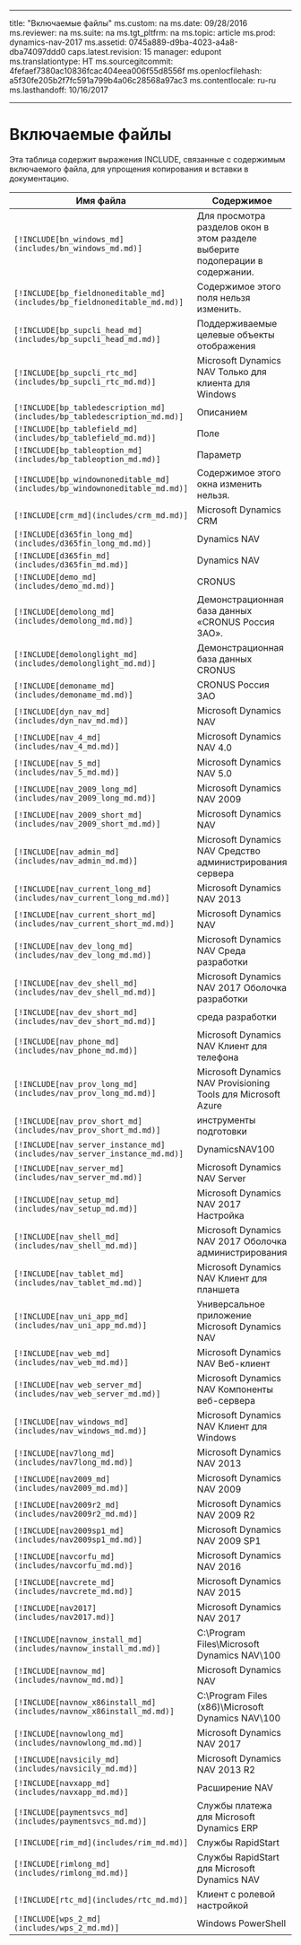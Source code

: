 
---
title: "Включаемые файлы"
ms.custom: na
ms.date: 09/28/2016
ms.reviewer: na
ms.suite: na
ms.tgt_pltfrm: na
ms.topic: article
ms.prod: dynamics-nav-2017
ms.assetid: 0745a889-d9ba-4023-a4a8-dba74097ddd0
caps.latest.revision: 15
manager: edupont
ms.translationtype: HT
ms.sourcegitcommit: 4fefaef7380ac10836fcac404eea006f55d8556f
ms.openlocfilehash: a5f30fe205b2f7fc591a799b4a06c28568a97ac3
ms.contentlocale: ru-ru
ms.lasthandoff: 10/16/2017

---

# <a name="include-files"></a>Включаемые файлы

Эта таблица содержит выражения INCLUDE, связанные с содержимым включаемого файла, для упрощения копирования и вставки в документацию.

|Имя файла   |Содержимое  |
|------------|---------|
|`[!INCLUDE[bn_windows_md](includes/bn_windows_md.md)]`|Для просмотра разделов окон в этом разделе выберите подоперации в содержании.|
|`[!INCLUDE[bp_fieldnoneditable_md](includes/bp_fieldnoneditable_md.md)]`|Содержимое этого поля нельзя изменить.|
|`[!INCLUDE[bp_supcli_head_md](includes/bp_supcli_head_md.md)]`|Поддерживаемые целевые объекты отображения|
|`[!INCLUDE[bp_supcli_rtc_md](includes/bp_supcli_rtc_md.md)]`|Microsoft Dynamics NAV Только для клиента для Windows|
|`[!INCLUDE[bp_tabledescription_md](includes/bp_tabledescription_md.md)]`|Описанием| 
|`[!INCLUDE[bp_tablefield_md](includes/bp_tablefield_md.md)]`|Поле|
|`[!INCLUDE[bp_tableoption_md](includes/bp_tableoption_md.md)]`|Параметр|
|`[!INCLUDE[bp_windownoneditable_md](includes/bp_windownoneditable_md.md)]`|Содержимое этого окна изменить нельзя.|
|`[!INCLUDE[crm_md](includes/crm_md.md)]`|Microsoft Dynamics CRM|
|`[!INCLUDE[d365fin_long_md](includes/d365fin_long_md.md)]`|Dynamics NAV|
|`[!INCLUDE[d365fin_md](includes/d365fin_md.md)]`|Dynamics NAV|
|`[!INCLUDE[demo_md](includes/demo_md.md)]`|CRONUS|
|`[!INCLUDE[demolong_md](includes/demolong_md.md)]`|Демонстрационная база данных «CRONUS Россия ЗАО».|
|`[!INCLUDE[demolonglight_md](includes/demolonglight_md.md)]`|Демонстрационная база данных CRONUS|
|`[!INCLUDE[demoname_md](includes/demoname_md.md)]`|CRONUS Россия ЗАО|
|`[!INCLUDE[dyn_nav_md](includes/dyn_nav_md.md)]`|Microsoft Dynamics NAV|
|`[!INCLUDE[nav_4_md](includes/nav_4_md.md)]`|Microsoft Dynamics NAV 4.0|
|`[!INCLUDE[nav_5_md](includes/nav_5_md.md)]`|Microsoft Dynamics NAV 5.0|
|`[!INCLUDE[nav_2009_long_md](includes/nav_2009_long_md.md)]`|Microsoft Dynamics NAV 2009|
|`[!INCLUDE[nav_2009_short_md](includes/nav_2009_short_md.md)]`|Microsoft Dynamics NAV|
|`[!INCLUDE[nav_admin_md](includes/nav_admin_md.md)]`|Microsoft Dynamics NAV Средство администрирования сервера|
|`[!INCLUDE[nav_current_long_md](includes/nav_current_long_md.md)]`|Microsoft Dynamics NAV 2013|
|`[!INCLUDE[nav_current_short_md](includes/nav_current_short_md.md)]`|Microsoft Dynamics NAV|
|`[!INCLUDE[nav_dev_long_md](includes/nav_dev_long_md.md)]`|Microsoft Dynamics NAV Среда разработки|
|`[!INCLUDE[nav_dev_shell_md](includes/nav_dev_shell_md.md)]`|Microsoft Dynamics NAV 2017 Оболочка разработки|
|`[!INCLUDE[nav_dev_short_md](includes/nav_dev_short_md.md)]`|среда разработки|
|`[!INCLUDE[nav_phone_md](includes/nav_phone_md.md)]`|Microsoft Dynamics NAV Клиент для телефона|
|`[!INCLUDE[nav_prov_long_md](includes/nav_prov_long_md.md)]`|Microsoft Dynamics NAV Provisioning Tools для Microsoft Azure|
|`[!INCLUDE[nav_prov_short_md](includes/nav_prov_short_md.md)]`|инструменты подготовки|
|`[!INCLUDE[nav_server_instance_md](includes/nav_server_instance_md.md)]`|DynamicsNAV100|
|`[!INCLUDE[nav_server_md](includes/nav_server_md.md)]`|Microsoft Dynamics NAV Server|
|`[!INCLUDE[nav_setup_md](includes/nav_setup_md.md)]`|Microsoft Dynamics NAV 2017 Настройка|
|`[!INCLUDE[nav_shell_md](includes/nav_shell_md.md)]`|Microsoft Dynamics NAV 2017 Оболочка администрирования|
|`[!INCLUDE[nav_tablet_md](includes/nav_tablet_md.md)]`|Microsoft Dynamics NAV Клиент для планшета|
|`[!INCLUDE[nav_uni_app_md](includes/nav_uni_app_md.md)]`|Универсальное приложение Microsoft Dynamics NAV|
|`[!INCLUDE[nav_web_md](includes/nav_web_md.md)]`|Microsoft Dynamics NAV Веб-клиент|
|`[!INCLUDE[nav_web_server_md](includes/nav_web_server_md.md)]`|Microsoft Dynamics NAV Компоненты веб-сервера|
|`[!INCLUDE[nav_windows_md](includes/nav_windows_md.md)]`|Microsoft Dynamics NAV Клиент для Windows|
|`[!INCLUDE[nav7long_md](includes/nav7long_md.md)]`|Microsoft Dynamics NAV 2013|
|`[!INCLUDE[nav2009_md](includes/nav2009_md.md)]`|Microsoft Dynamics NAV 2009|
|`[!INCLUDE[nav2009r2_md](includes/nav2009r2_md.md)]`|Microsoft Dynamics NAV 2009 R2|
|`[!INCLUDE[nav2009sp1_md](includes/nav2009sp1_md.md)]`|Microsoft Dynamics NAV 2009 SP1|
|`[!INCLUDE[navcorfu_md](includes/navcorfu_md.md)]`|Microsoft Dynamics NAV 2016|
|`[!INCLUDE[navcrete_md](includes/navcrete_md.md)]`|Microsoft Dynamics NAV 2015|
|`[!INCLUDE[nav2017](includes/nav2017.md)]`|Microsoft Dynamics NAV 2017|
|`[!INCLUDE[navnow_install_md](includes/navnow_install_md.md)]`|C:\\Program Files\\Microsoft Dynamics NAV\\100|
|`[!INCLUDE[navnow_md](includes/navnow_md.md)]`|Microsoft Dynamics NAV|
|`[!INCLUDE[navnow_x86install_md](includes/navnow_x86install_md.md)]`|C:\\Program Files \(x86\)\\Microsoft Dynamics NAV\\100|
|`[!INCLUDE[navnowlong_md](includes/navnowlong_md.md)]`|Microsoft Dynamics NAV 2017|
|`[!INCLUDE[navsicily_md](includes/navsicily_md.md)]`|Microsoft Dynamics NAV 2013 R2|
|`[!INCLUDE[navxapp_md](includes/navxapp_md.md)]`|Расширение NAV|
|`[!INCLUDE[paymentsvcs_md](includes/paymentsvcs_md.md)]`|Службы платежа для Microsoft Dynamics ERP|
|`[!INCLUDE[rim_md](includes/rim_md.md)]`|Службы RapidStart|
|`[!INCLUDE[rimlong_md](includes/rimlong_md.md)]`|Службы RapidStart для Microsoft Dynamics NAV|
|`[!INCLUDE[rtc_md](includes/rtc_md.md)]`|Клиент с ролевой настройкой|
|`[!INCLUDE[wps_2_md](includes/wps_2_md.md)]`|Windows PowerShell|

